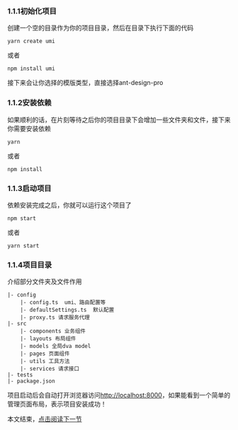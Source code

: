 <!--
 * @Author: your name
 * @Date: 2020-10-13 14:29:08
 * @LastEditTime: 2020-10-13 14:47:51
 * @LastEditors: Please set LastEditors
 * @Description: In User Settings Edit
 * @FilePath: /myblog-backend/books/1.1搭建项目.md
-->
### 1.1.1初始化项目
创建一个空的目录作为你的项目目录，然后在目录下执行下面的代码
```
yarn create umi
```
或者
```
npm install umi
```
接下来会让你选择的模版类型，直接选择ant-design-pro

### 1.1.2安装依赖

如果顺利的话，在片刻等待之后你的项目目录下会增加一些文件夹和文件，接下来你需要安装依赖
```
yarn
```
或者
```
npm install

```
### 1.1.3启动项目

依赖安装完成之后，你就可以运行这个项目了
```
npm start
```
或者
```
yarn start
```

### 1.1.4项目目录
介绍部分文件夹及文件作用
```
|- config
    |- config.ts  umi、路由配置等
    |- defaultSettings.ts  默认配置
    |- proxy.ts 请求服务代理
|- src
    |- components 业务组件
    |- layouts 布局组件  
    |- models 全局dva model
    |- pages 页面组件
    |- utils 工具方法  
    |- services 请求接口
|- tests
|- package.json
```

项目启动后会自动打开浏览器访问[http://localhost:8000](http://localhost:8000)，如果能看到一个简单的管理页面布局，表示项目安装成功！

本文结束，[点击阅读下一节](./1.2项目目录介绍.md)
